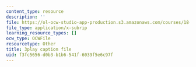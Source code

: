 ```yaml
---
content_type: resource
description: ''
file: https://ol-ocw-studio-app-production.s3.amazonaws.com/courses/18-06sc-linear-algebra-fall-2011/f3fc5656d0b3b1b6541f6039f5e6c97f_6-wh6yvk6uc.srt
file_type: application/x-subrip
learning_resource_types: []
ocw_type: OCWFile
resourcetype: Other
title: 3play caption file
uid: f3fc5656-d0b3-b1b6-541f-6039f5e6c97f
---
```

